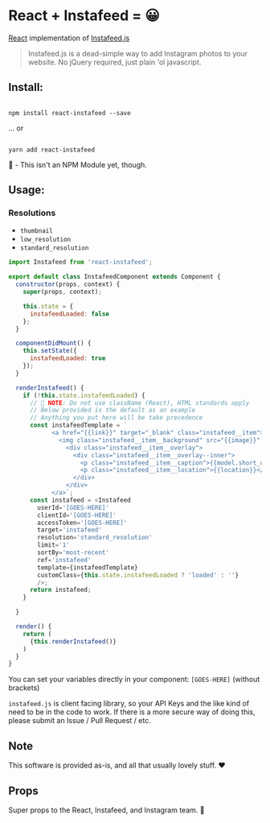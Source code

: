 # React + Instafeed = 😀️
[React](https://facebook.github.io/react/) implementation of [Instafeed.js](http://instafeedjs.com/)

> Instafeed.js is a dead-simple way to add Instagram photos to your website. No jQuery required, just plain 'ol javascript.

## Install:

```shell

npm install react-instafeed --save
```

... or

```shell

yarn add react-instafeed
```

😬️ - This isn't an NPM Module yet, though.

## Usage:

### Resolutions
- `thumbnail`
- `low_resolution`
- `standard_resolution`

```javascript
import Instafeed from 'react-instafeed';

export default class InstafeedComponent extends Component {
  constructor(props, context) {
    super(props, context);

    this.state = {
      instafeedLoaded: false
    };
  }

  componentDidMount() {
    this.setState({
      instafeedLoaded: true
    });
  }

  renderInstafeed() {
    if (!this.state.instafeedLoaded) {
      // 📓️ NOTE: Do not use className (React), HTML standards apply
      // Below provided is the default as an example
      // Anything you put here will be take precedence
      const instafeedTemplate = `
            <a href="{{link}}" target="_blank" class="instafeed__item">
              <img class="instafeed__item__background" src="{{image}}" />
                <div class="instafeed__item__overlay">
                  <div class="instafeed__item__overlay--inner">
                    <p class="instafeed__item__caption">{{model.short_caption}}</p>
                    <p class="instafeed__item__location">{{location}}</p>
                  </div>
                </div>
            </a>`;
      const instafeed = <Instafeed
        userId='[GOES-HERE]'
        clientId='[GOES-HERE]'
        accessToken='[GOES-HERE]'
        target='instafeed'
        resolution='standard_resolution'
        limit='1'
        sortBy='most-recent'
        ref='instafeed'
        template={instafeedTemplate}
        customClass={this.state.instafeedLoaded ? 'loaded' : ''}
        />;
      return instafeed;
    }

  }

  render() {
    return (
      {this.renderInstafeed()}
    )
  }
}  
```

You can set your variables directly in your component: `[GOES-HERE]` (without brackets)

`instafeed.js` is client facing library, so your API Keys and the like kind of need to be in the code to work. If there is a more secure way of doing this, please submit an Issue / Pull Request / etc.

## Note
This software is provided as-is, and all that usually lovely stuff. ❤️

## Props
Super props to the React, Instafeed, and Instagram team. 🙌️
